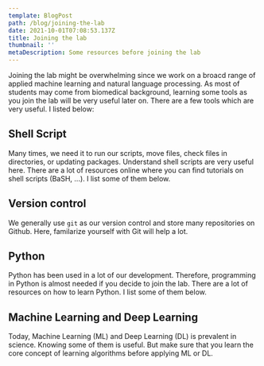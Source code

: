 ```yaml
---
template: BlogPost
path: /blog/joining-the-lab
date: 2021-10-01T07:08:53.137Z
title: Joining the lab
thumbnail: ''
metaDescription: Some resources before joining the lab
---
```


Joining the lab might be overwhelming since we work on a broacd range of applied machine learning
and natural language processing. As most of students may come from biomedical background, learning some
tools as you join the lab will be very useful later on. There are a few tools which are very useful.
I listed below:

## Shell Script

Many times, we need it to run our scripts, move files, check files in directories, or updating packages.
Understand shell scripts are very useful here. There are a lot of resources online where you can
find tutorials on shell scripts (BaSH, ...). I list some of them below.

## Version control

We generally use `git` as our version control and store many repositories on Github.
Here, familarize yourself with Git will help a lot.

## Python

Python has been used in a lot of our development. Therefore, programming in Python is almost needed
if you decide to join the lab. There are a lot of resources on how to learn Python. I list some of
them below.

## Machine Learning and Deep Learning

Today, Machine Learning (ML) and Deep Learning (DL) is prevalent in science. Knowing some of them
is useful. But make sure that you learn the core concept of learning algorithms before applying
ML or DL.
